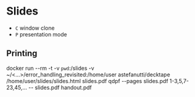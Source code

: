 # Slides

* `C` window clone
* `P` presentation mode

## Printing

docker run --rm -t -v `pwd`:/slides -v ~/<...>/error_handling_revisited:/home/user astefanutti/decktape /home/user/slides/slides.html slides.pdf
qdpf --pages slides.pdf 1-3,5,7-23,45,... -- slides.pdf handout.pdf
